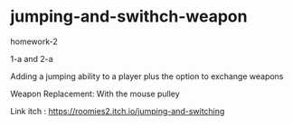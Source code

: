 # jumping-and-swithch-weapon

homework-2

1-a and 2-a

Adding a jumping ability to a player plus the option to exchange weapons

Weapon Replacement: With the mouse pulley

Link itch : https://roomies2.itch.io/jumping-and-switching
